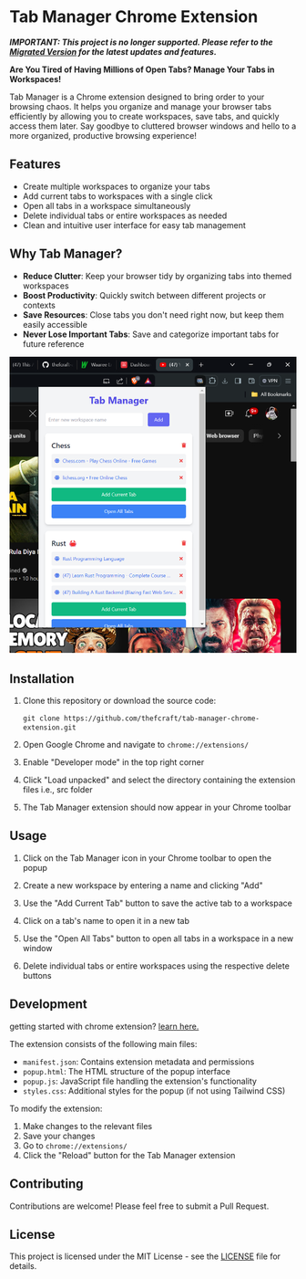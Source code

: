 # Tab Manager Chrome Extension

_****IMPORTANT: This project is no longer supported. Please refer to the [Migrated Version](https://github.com/thefcraft/Tab-Manager-Extension-PRO) for the latest updates and features.****_

**Are You Tired of Having Millions of Open Tabs? Manage Your Tabs in Workspaces!**

Tab Manager is a Chrome extension designed to bring order to your browsing chaos. It helps you organize and manage your browser tabs efficiently by allowing you to create workspaces, save tabs, and quickly access them later. Say goodbye to cluttered browser windows and hello to a more organized, productive browsing experience!

## Features

- Create multiple workspaces to organize your tabs
- Add current tabs to workspaces with a single click
- Open all tabs in a workspace simultaneously
- Delete individual tabs or entire workspaces as needed
- Clean and intuitive user interface for easy tab management

## Why Tab Manager?

- **Reduce Clutter**: Keep your browser tidy by organizing tabs into themed workspaces
- **Boost Productivity**: Quickly switch between different projects or contexts
- **Save Resources**: Close tabs you don't need right now, but keep them easily accessible
- **Never Lose Important Tabs**: Save and categorize important tabs for future reference


![image](/img.png)

## Installation

1. Clone this repository or download the source code:
   ```
   git clone https://github.com/thefcraft/tab-manager-chrome-extension.git
   ```

2. Open Google Chrome and navigate to `chrome://extensions/`

3. Enable "Developer mode" in the top right corner

4. Click "Load unpacked" and select the directory containing the extension files i.e., src folder

5. The Tab Manager extension should now appear in your Chrome toolbar

## Usage

1. Click on the Tab Manager icon in your Chrome toolbar to open the popup

2. Create a new workspace by entering a name and clicking "Add"

3. Use the "Add Current Tab" button to save the active tab to a workspace

4. Click on a tab's name to open it in a new tab

5. Use the "Open All Tabs" button to open all tabs in a workspace in a new window

6. Delete individual tabs or entire workspaces using the respective delete buttons

## Development

getting started with chrome extension? [learn here.](https://medium.com/@meet30997/getting-started-with-chrome-extension-in-2023-how-to-create-your-own-chrome-extension-f5716770e8bb)

The extension consists of the following main files:

- `manifest.json`: Contains extension metadata and permissions
- `popup.html`: The HTML structure of the popup interface
- `popup.js`: JavaScript file handling the extension's functionality
- `styles.css`: Additional styles for the popup (if not using Tailwind CSS)

To modify the extension:

1. Make changes to the relevant files
2. Save your changes
3. Go to `chrome://extensions/`
4. Click the "Reload" button for the Tab Manager extension

## Contributing

Contributions are welcome! Please feel free to submit a Pull Request.

## License

This project is licensed under the MIT License - see the [LICENSE](https://github.com/git/git-scm.com/blob/main/MIT-LICENSE.txt) file for details.
